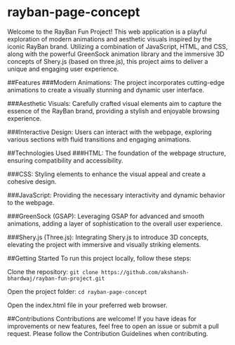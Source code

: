 # rayban-page-concept
Welcome to the RayBan Fun Project! This web application is a playful exploration of modern animations and aesthetic visuals inspired by the iconic RayBan brand. Utilizing a combination of JavaScript, HTML, and CSS, along with the powerful GreenSock animation library and the immersive 3D concepts of Shery.js (based on three.js), this project aims to deliver a unique and engaging user experience.

##Features
###Modern Animations: The project incorporates cutting-edge animations to create a visually stunning and dynamic user interface.

###Aesthetic Visuals: Carefully crafted visual elements aim to capture the essence of the RayBan brand, providing a stylish and enjoyable browsing experience.

###Interactive Design: Users can interact with the webpage, exploring various sections with fluid transitions and engaging animations.

##Technologies Used
###HTML: The foundation of the webpage structure, ensuring compatibility and accessibility.

###CSS: Styling elements to enhance the visual appeal and create a cohesive design.

###JavaScript: Providing the necessary interactivity and dynamic behavior to the webpage.

###GreenSock (GSAP): Leveraging GSAP for advanced and smooth animations, adding a layer of sophistication to the overall user experience.

###Shery.js (Three.js): Integrating Shery.js to introduce 3D concepts, elevating the project with immersive and visually striking elements.

##Getting Started
To run this project locally, follow these steps:

Clone the repository:
`git clone https://github.com/akshansh-bhardwaj/rayban-fun-project.git`

Open the project folder:
`cd rayban-page-concept`

Open the index.html file in your preferred web browser.

##Contributions
Contributions are welcome! If you have ideas for improvements or new features, feel free to open an issue or submit a pull request. Please follow the Contribution Guidelines when contributing.
